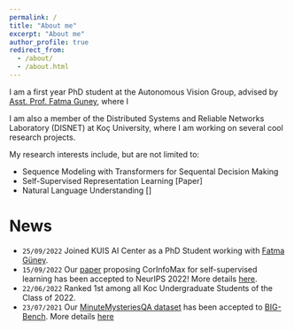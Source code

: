 ```yaml
---
permalink: /
title: "About me"
excerpt: "About me"
author_profile: true
redirect_from:
  - /about/
  - /about.html
---
```


I am a first year PhD student at the Autonomous Vision Group, advised by [Asst. Prof. Fatma Guney](https://mysite.ku.edu.tr/fguney/), where I 


I am also a member of the Distributed Systems and Reliable Networks Laboratory (DISNET) at Koç University, where I am working on several
cool research projects.

My research interests include, but are not limited to:
* Sequence Modeling with Transformers for Sequental Decision Making
* Self-Supervised Representation Learning [Paper]
* Natural Language Understanding []

# News
* `25/09/2022` Joined KUIS AI Center as a PhD Student working with [Fatma Güney](https://mysite.ku.edu.tr/fguney/).
* `15/09/2022` Our [paper](https://arxiv.org/abs/2209.07999) proposing CorInfoMax for self-supervised learning has been accepted to NeurIPS 2022! More details [here](). 
* `22/06/2022` Ranked 1st among all Koc Undergraduate Students of the Class of 2022.
* `23/07/2021` Our [MinuteMysteriesQA dataset](https://github.com/google/BIG-bench/tree/main/bigbench/benchmark_tasks/minute_mysteries_qa) has been accepted to [BIG-Bench](https://arxiv.org/abs/2209.07999). More details [here]() 